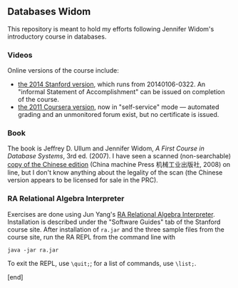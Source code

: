 ## Databases Widom

This repository is meant to hold my efforts following Jennifer Widom's introductory course in databases.

### Videos

Online versions of the course include:

 * [the 2014 Stanford version](https://class.stanford.edu/courses/Engineering/db/2014_1/about), which runs from 20140106-0322. An "informal Statement of Accomplishment" can be issued on completion of the course.
 * [the 2011 Coursera version](https://class.coursera.org/db), now in "self-service" mode — automated grading and an unmonitored forum exist, but no certificate is issued.

### Book

The book is Jeffrey D. Ullum and Jennifer Widom, _A First Course in Database Systems_, 3rd ed. (2007). I have seen a scanned (non-searchable) [copy of the Chinese edition](http://bookza.org/book/2044075/4a474b) (China machine Press 机械工业出版社, 2008) on line, but I don't know anything about the legality of the scan (the Chinese version appears to be licensed for sale in the PRC).

### RA Relational Algebra Interpreter

Exercises are done using Jun Yang's [RA Relational Algebra Interpreter](http://www.cs.duke.edu/~junyang/ra/). Installation is described under the "Software Guides" tab of the Stanford course site. After installation of `ra.jar` and the three sample files from the course site, run the RA REPL from the command line with 

    java -jar ra.jar

To exit the REPL, use `\quit;`; for a list of commands, use `\list;`.

[end]
